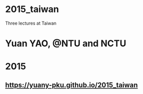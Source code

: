 # 2015_taiwan
Three lectures at Taiwan

# Yuan YAO, @NTU and NCTU
# 2015
## https://yuany-pku.github.io/2015_taiwan
